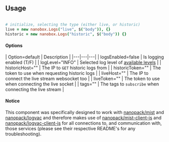 
## Usage
```coffeescript

# initialize, selecting the type (either live, or historic)
live = new nanobox.Logs("live", $("body")), {}
historic = new nanobox.Logs("historic", $("body")) {}
```

#### Options
| Option=default | Description |
|---|---|---|
| logsEnabled=false | Is logging enabled (T/F) |
| logLevel="INFO" | Selected log level of [available levels](https://github.com/sdomino/dash/blob/master/src/dash.coffee#L8) |
| historicHost="" | The IP to `GET` historic logs from |
| historicToken="" | The token to use when requesting historic logs |
| liveHost="" | The IP to connect the live stream websocket too |
| liveToken="" | The token to use when connecting the live socket |
| tags="" | The tags to `subscribe` when connecting the live stream |

#### Notice
This component was specifically designed to work with [nanopack/mist](https://github.com/nanopack/mist) and [nanopack/logvac](https://github.com/nanopack/logvac) and therefore makes use of [nanopack/mist-client-js](https://github.com/nanopack/mist-client-js) and [nanopack/logvac-client-js](https://github.com/nanopack/logvac-client-js) for all connections to, and communication with, those services (please see their respective README's for any troubleshooting).
